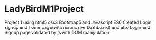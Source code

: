 # LadyBirdM1Project
Project 1 using html5 css3 Bootstrap5 and Javascript ES6 
Created Login signup and Home page(with respnosive Dashboard) 
and also Login and Signup page validated by js with DOM manipulation .

